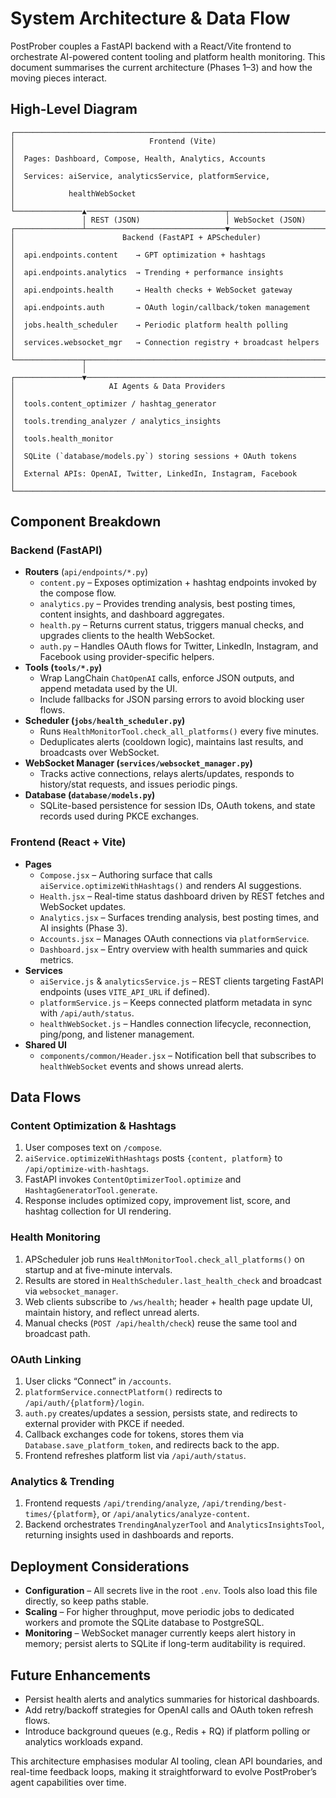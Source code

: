 # System Architecture & Data Flow

PostProber couples a FastAPI backend with a React/Vite frontend to orchestrate AI-powered content tooling and platform health monitoring. This document summarises the current architecture (Phases 1–3) and how the moving pieces interact.

## High-Level Diagram
```
┌──────────────────────────────────────────────────────────────────────┐
│                              Frontend (Vite)                         │
│  Pages: Dashboard, Compose, Health, Analytics, Accounts              │
│  Services: aiService, analyticsService, platformService,             │
│            healthWebSocket                                           │
└───────────────▲───────────────────────────────┬──────────────────────┘
                │ REST (JSON)                   │ WebSocket (JSON)
┌───────────────┴───────────────────────────────▼──────────────────────┐
│                        Backend (FastAPI + APScheduler)               │
│  api.endpoints.content    → GPT optimization + hashtags              │
│  api.endpoints.analytics  → Trending + performance insights          │
│  api.endpoints.health     → Health checks + WebSocket gateway        │
│  api.endpoints.auth       → OAuth login/callback/token management    │
│  jobs.health_scheduler    → Periodic platform health polling         │
│  services.websocket_mgr   → Connection registry + broadcast helpers  │
└───────────────┬──────────────────────────────────────────────────────┘
                │
┌───────────────▼──────────────────────────────────────────────────────┐
│                     AI Agents & Data Providers                       │
│  tools.content_optimizer / hashtag_generator                         │
│  tools.trending_analyzer / analytics_insights                        │
│  tools.health_monitor                                                │
│  SQLite (`database/models.py`) storing sessions + OAuth tokens       │
│  External APIs: OpenAI, Twitter, LinkedIn, Instagram, Facebook       │
└──────────────────────────────────────────────────────────────────────┘
```

## Component Breakdown

### Backend (FastAPI)
- **Routers** (`api/endpoints/*.py`)
  - `content.py` – Exposes optimization + hashtag endpoints invoked by the compose flow.
  - `analytics.py` – Provides trending analysis, best posting times, content insights, and dashboard aggregates.
  - `health.py` – Returns current status, triggers manual checks, and upgrades clients to the health WebSocket.
  - `auth.py` – Handles OAuth flows for Twitter, LinkedIn, Instagram, and Facebook using provider-specific helpers.
- **Tools (`tools/*.py`)**
  - Wrap LangChain `ChatOpenAI` calls, enforce JSON outputs, and append metadata used by the UI.
  - Include fallbacks for JSON parsing errors to avoid blocking user flows.
- **Scheduler (`jobs/health_scheduler.py`)**
  - Runs `HealthMonitorTool.check_all_platforms()` every five minutes.
  - Deduplicates alerts (cooldown logic), maintains last results, and broadcasts over WebSocket.
- **WebSocket Manager (`services/websocket_manager.py`)**
  - Tracks active connections, relays alerts/updates, responds to history/stat requests, and issues periodic pings.
- **Database (`database/models.py`)**
  - SQLite-based persistence for session IDs, OAuth tokens, and state records used during PKCE exchanges.

### Frontend (React + Vite)
- **Pages**
  - `Compose.jsx` – Authoring surface that calls `aiService.optimizeWithHashtags()` and renders AI suggestions.
  - `Health.jsx` – Real-time status dashboard driven by REST fetches and WebSocket updates.
  - `Analytics.jsx` – Surfaces trending analysis, best posting times, and AI insights (Phase 3).
  - `Accounts.jsx` – Manages OAuth connections via `platformService`.
  - `Dashboard.jsx` – Entry overview with health summaries and quick metrics.
- **Services**
  - `aiService.js` & `analyticsService.js` – REST clients targeting FastAPI endpoints (uses `VITE_API_URL` if defined).
  - `platformService.js` – Keeps connected platform metadata in sync with `/api/auth/status`.
  - `healthWebSocket.js` – Handles connection lifecycle, reconnection, ping/pong, and listener management.
- **Shared UI**
  - `components/common/Header.jsx` – Notification bell that subscribes to `healthWebSocket` events and shows unread alerts.

## Data Flows

### Content Optimization & Hashtags
1. User composes text on `/compose`.
2. `aiService.optimizeWithHashtags` posts `{content, platform}` to `/api/optimize-with-hashtags`.
3. FastAPI invokes `ContentOptimizerTool.optimize` and `HashtagGeneratorTool.generate`.
4. Response includes optimized copy, improvement list, score, and hashtag collection for UI rendering.

### Health Monitoring
1. APScheduler job runs `HealthMonitorTool.check_all_platforms()` on startup and at five-minute intervals.
2. Results are stored in `HealthScheduler.last_health_check` and broadcast via `websocket_manager`.
3. Web clients subscribe to `/ws/health`; header + health page update UI, maintain history, and reflect unread alerts.
4. Manual checks (`POST /api/health/check`) reuse the same tool and broadcast path.

### OAuth Linking
1. User clicks “Connect” in `/accounts`.
2. `platformService.connectPlatform()` redirects to `/api/auth/{platform}/login`.
3. `auth.py` creates/updates a session, persists state, and redirects to external provider with PKCE if needed.
4. Callback exchanges code for tokens, stores them via `Database.save_platform_token`, and redirects back to the app.
5. Frontend refreshes platform list via `/api/auth/status`.

### Analytics & Trending
1. Frontend requests `/api/trending/analyze`, `/api/trending/best-times/{platform}`, or `/api/analytics/analyze-content`.
2. Backend orchestrates `TrendingAnalyzerTool` and `AnalyticsInsightsTool`, returning insights used in dashboards and reports.

## Deployment Considerations
- **Configuration** – All secrets live in the root `.env`. Tools also load this file directly, so keep paths stable.
- **Scaling** – For higher throughput, move periodic jobs to dedicated workers and promote the SQLite database to PostgreSQL.
- **Monitoring** – WebSocket manager currently keeps alert history in memory; persist alerts to SQLite if long-term auditability is required.

## Future Enhancements
- Persist health alerts and analytics summaries for historical dashboards.
- Add retry/backoff strategies for OpenAI calls and OAuth token refresh flows.
- Introduce background queues (e.g., Redis + RQ) if platform polling or analytics workloads expand.

This architecture emphasises modular AI tooling, clean API boundaries, and real-time feedback loops, making it straightforward to evolve PostProber’s agent capabilities over time.
